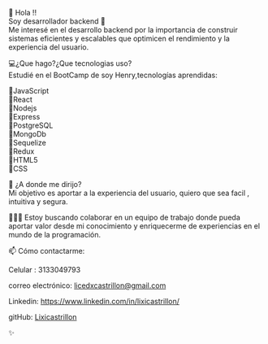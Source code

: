  👋 Hola !! \
  Soy desarrollador backend   💞️ \
  Me interesé en el desarrollo backend por la importancia de construir sistemas eficientes y escalables que optimicen el rendimiento y la experiencia del usuario.  

💻¿Que hago?¿Que tecnologias uso? \
 Estudié en el BootCamp de soy Henry,tecnologías aprendidas: 

🔹JavaScript \
🔹React \
🔹Nodejs \
🔹Express \
🔹PostgreSQL \
🔹MongoDb \
🔹Sequelize \
🔹Redux \
🔹HTML5 \
🔹CSS 

🌱 ¿A donde me dirijo? \
  Mi objetivo es aportar a la experiencia del usuario, quiero que sea facil , intuitiva y segura. 
  
👩🏼‍💻 Estoy buscando colaborar en un equipo de trabajo donde pueda aportar valor desde mi conocimiento y  enriquecerme de experiencias en el mundo de la programación. 

📫 Cómo contactarme:  

Celular : 3133049793

correo electrónico: 
licedxcastrillon@gmail.com 

Linkedin: 
https://www.linkedin.com/in/lixicastrillon/ 

gitHub: 
[Lixicastrillon](https://github.com/Lixicastrillon/) 

✨
